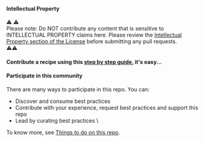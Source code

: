 
#### Intellectual Property
:warning: :warning: \
Please note: Do NOT contribute any content that is sensitive to INTELLECTUAL PROPERTY claims here. Please review the [Intellectual Property section of the License](LICENSE) before submitting any pull requests. \
:warning::warning:

#### Contribute a recipe using this [step by step guide](https://github.com/SAP-samples/cloud-integration-flow/wiki/Contributing-your-first-recipe), it's easy...

#### Participate in this community
There are many ways to participate in this repo.
You can:
* Discover and consume best practices
* Contribute with your experience, request best practices and support this repo
* Lead by curating best practices \

To know more, see [Things to do on this repo](https://github.com/SAP-samples/cloud-integration-flow/wiki/Things-to-do-on-this-repo).
